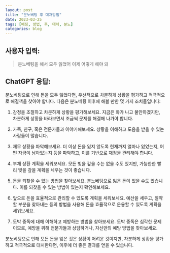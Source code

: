 ```yaml
---
layout: post
title: "분노베팅 후 대처방법"
date: 2023-03-25
tags: [베팅, 방법, 후, 대처, 분노]
categories: blog
---
```


## 사용자 입력:
> 분노베팅을 해서 모두 잃었어 이제 어떻게 해야 돼

## ChatGPT 응답:
> 

분노베팅으로 인해 돈을 모두 잃었다면, 우선적으로 차분하게 상황을 평가하고 적극적으로 해결책을 찾아야 합니다. 다음은 분노베팅 이후에 해볼 만한 몇 가지 조치들입니다:

1. 감정을 조절하고 차분하게 상황을 평가해보세요. 지금은 화가 나고 불안하겠지만, 차분하게 상황을 바라보면서 조금씩 문제를 해결해 나가야 합니다.

2. 가족, 친구, 혹은 전문가들과 이야기해보세요. 상황을 이해하고 도움을 받을 수 있는 사람들이 많습니다.

3. 재무 상황을 파악해보세요. 더 이상 돈을 잃지 않도록 현재까지 얼마나 잃었는지, 어떤 자금이 남아있는지 등을 파악하고, 이를 기반으로 재정을 관리해야 합니다.

4. 부채 상환 계획을 세워보세요. 모든 빚을 갚을 수는 없을 수도 있지만, 가능한한 빨리 빚을 갚을 계획을 세우는 것이 좋습니다.

5. 돈을 되찾을 수 있는 방법을 찾아보세요. 분노베팅으로 잃은 돈이 있을 수도 있습니다. 이를 되찾을 수 있는 방법이 있는지 확인해보세요.

6. 앞으로 돈을 효율적으로 관리할 수 있도록 계획을 세워보세요. 예산을 세우고, 절약할 부분을 찾아내는 등의 방법을 사용해 돈을 효율적으로 운용할 수 있도록 계획을 세워보세요.

7. 도박 중독에 대해 이해하고 예방하는 방법을 찾아보세요. 도박 중독은 심각한 문제이므로, 예방을 위해 전문가들과 상담하거나, 자신만의 예방 방법을 찾아보세요.

분노베팅으로 인해 모든 돈을 잃은 것은 상황이 어려운 것이지만, 차분하게 상황을 평가하고 적극적으로 대처한다면, 이후에 더 좋은 결과를 얻을 수 있습니다.

